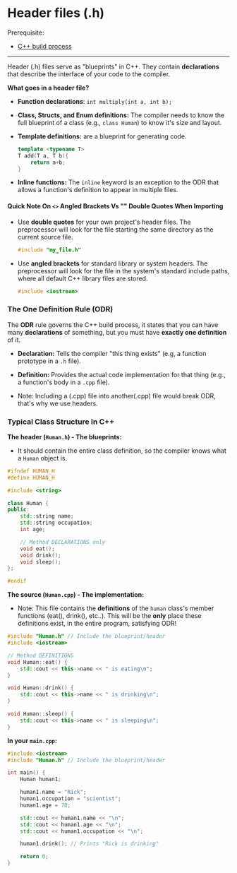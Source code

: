 # Header files (.h)

Prerequisite:
- [C++ build process](cpp_build_process.md)

---

Header (.h) files serve as "blueprints" in C++. They contain **declarations** that describe the interface of your code to the compiler.

**What goes in a header file?**

- **Function declarations**: `int multiply(int a, int b);`
- **Class, Structs, and Enum definitions:** The compiler needs to know the full blueprint of a class (e.g., `class Human`) to know it's size and layout.
- **Template definitions:** are a blueprint for generating code.

    ``` C++
    template <typename T>
    T add(T a, T b){
        return a+b;
    }
    ```

- **Inline functions:** The `inline` keyword is an exception to the ODR that allows a function's definition to appear in multiple files.

#### Quick Note On `<>` Angled Brackets Vs "" Double Quotes When Importing

- Use **double quotes** for your own project's header files. The preprocessor will look for the file starting the same directory as the current source file.

    ```C++
    #include "my_file.h"
    ```

- Use **angled brackets** for standard library or system headers. The preprocessor will look for the file in the system's standard include paths, where all default C++ library files are stored.

    ```C++
    #include <iostream>
    ```

### The One Definition Rule (ODR)

The **ODR** rule governs the C++ build process, it states that you can have many **declarations** of something, but you must have **exactly one definition** of it.

- **Declaration:** Tells the compiler "this thing exists" (e.g, a function prototype in a `.h` file).
- **Definition:** Provides the actual code implementation for that thing (e.g., a function's body in a `.cpp` file).

- Note: Including a (.cpp) file into another(.cpp) file would break ODR, that's why we use headers.

### Typical Class Structure In C++

**The header (`Human.h`) - The blueprints:**

- It should contain the entire class definition, so the compiler knows what a `Human` object is.

```C++
#ifndef HUMAN_H
#define HUMAN_H

#include <string>

class Human {
public:
    std::string name;
    std::string occupation;
    int age;

    // Method DECLARATIONS only
    void eat();
    void drink();
    void sleep();
};

#endif
```

**The source (`Human.cpp`) - The implementation:**

- Note: This file contains the **definitions** of the `human` class's member functions (eat(), drink(), etc..). This will be the **only** place these definitions exist, in the entire program, satisfying ODR!

```C++
#include "Human.h" // Include the blueprint/header
#include <iostream>

// Method DEFINITIONS
void Human::eat() {
    std::cout << this->name << " is eating\n";
}

void Human::drink() {
    std::cout << this->name << " is drinking\n";
}

void Human::sleep() {
    std::cout << this->name << " is sleeping\n";
}
```

**In your `main.cpp`:**

```C++
#include <iostream>
#include "Human.h" // Include the blueprint/header

int main() {
    Human human1;

    human1.name = "Rick";
    human1.occupation = "scientist";
    human1.age = 70;

    std::cout << human1.name << "\n";
    std::cout << human1.age << "\n";
    std::cout << human1.occupation << "\n";

    human1.drink(); // Prints "Rick is drinking"

    return 0;
}
```
